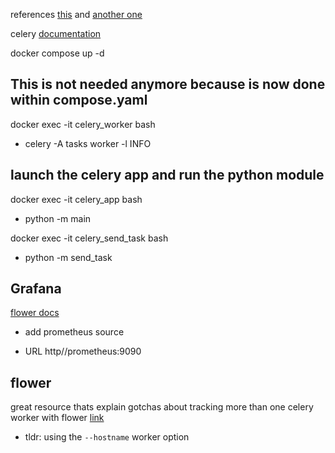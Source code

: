 references [this](https://github.com/veryacademy/YT_FastAPI_Celery_Redis_Flower_Introduction) and [another one](https://github.com/soumilshah1995/Python-Flask-Redis-Celery-Docker)

celery [documentation](https://docs.celeryq.dev/en/stable/index.html)

docker compose up -d

## This is not needed anymore because is now done within compose.yaml
docker exec -it celery_worker bash
  - celery -A tasks worker -l INFO


## launch the celery app and run the python module
docker exec -it celery_app bash
  - python -m main

docker exec -it celery_send_task bash
  - python -m send_task

## Grafana
[flower docs](https://flower.readthedocs.io/en/latest/prometheus-integration.html#celery-flower-prometheus-grafana-integration-guide)
- add prometheus source
 + URL http//prometheus:9090

## flower
great resource thats explain gotchas about tracking more than one celery worker with flower [link](https://www.distributedpython.com/2018/10/13/flower-docker/#:~:text=Celery%20is%20a%20marshland%20plant%20in%20the%20family,in%20Computer%20Science%3A%20cache%20invalidation%20and%20naming%20things.)
- tldr: using the `--hostname` worker option
